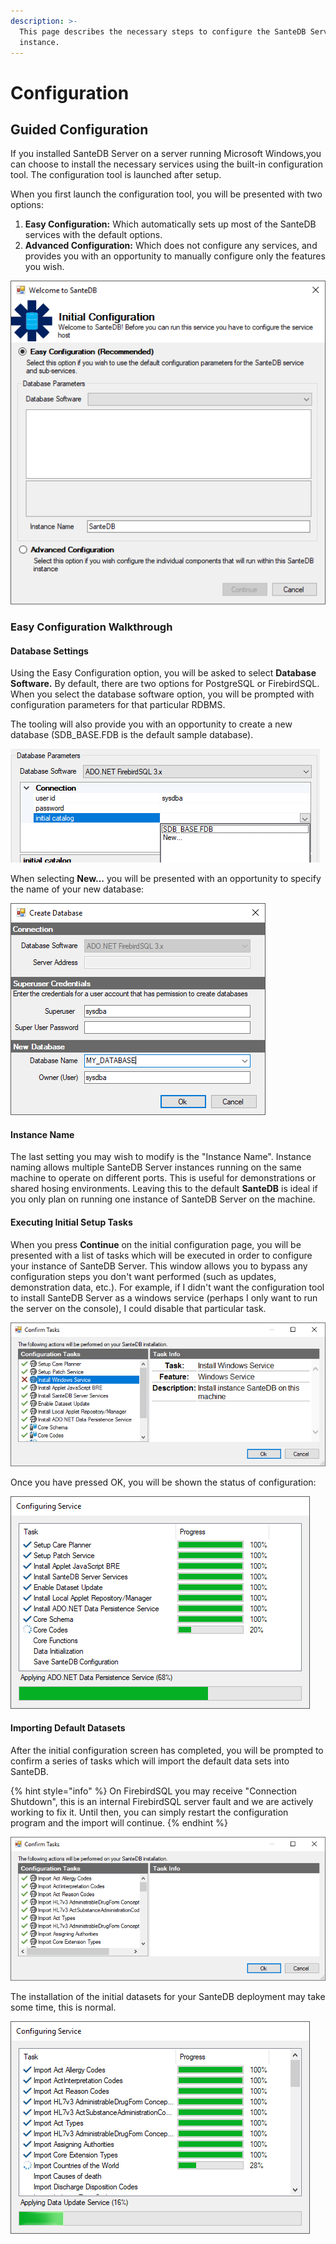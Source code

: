 ```yaml
---
description: >-
  This page describes the necessary steps to configure the SanteDB Server
  instance.
---
```


# Configuration

## Guided Configuration

If you installed SanteDB Server on a server running Microsoft Windows,you can choose to install the necessary services using the built-in configuration tool. The configuration tool is launched after setup. 

When you first launch the configuration tool, you will be presented with two options:

1. **Easy Configuration:** Which automatically sets up most of the SanteDB services with the default options.
2. **Advanced Configuration:** Which does not configure any services, and provides you with an opportunity to manually configure only the features you wish.

![Figure 1 - Initial Configuration Screen](../../../../.gitbook/assets/image%20%2864%29.png)

### Easy Configuration Walkthrough

#### Database Settings

Using the Easy Configuration option, you will be asked to select **Database Software.** By default, there are two options for PostgreSQL or FirebirdSQL. When you select the database software option, you will be prompted with configuration parameters for that particular RDBMS. 

The tooling will also provide you with an opportunity to create a new database \(SDB\_BASE.FDB is the default sample database\).

![Figure 2 - Database Connection Properties](../../../../.gitbook/assets/image%20%2828%29.png)

When selecting **New...** you will be presented with an opportunity to specify the name of your new database:

![Figure 3 - Creating a new Database](../../../../.gitbook/assets/image%20%2855%29.png)

#### Instance Name

The last setting you may wish to modify is the "Instance Name". Instance naming allows multiple SanteDB Server instances running on the same machine to operate on different ports. This is useful for demonstrations or shared hosing environments. Leaving this to the default **SanteDB** is ideal if you only plan on running one instance of SanteDB Server on the machine.

#### Executing Initial Setup Tasks

When you press **Continue** on the initial configuration page, you will be presented with a list of tasks which will be executed in order to configure your instance of SanteDB Server. This window allows you to bypass any configuration steps you don't want performed \(such as updates, demonstration data, etc.\). For example, if I didn't want the configuration tool to install SanteDB Server as a windows service \(perhaps I only want to run the server on the console\), I could disable that particular task.

![Figure 4 - Disabling A Task](../../../../.gitbook/assets/image%20%2861%29.png)

Once you have pressed OK, you will be shown the status of configuration: 

![Figure 5 - Configuration Worker](../../../../.gitbook/assets/image%20%28113%29.png)

#### Importing Default Datasets

After the initial configuration screen has completed, you will be prompted to confirm a series of tasks which will import the default data sets into SanteDB. 

{% hint style="info" %}
On FirebirdSQL you may receive "Connection Shutdown", this is an internal FirebirdSQL server fault and we are actively working to fix it. Until then, you can simply restart the configuration program and the import will continue.
{% endhint %}

![Figure 6 - Secondary Configuration Tasks](../../../../.gitbook/assets/image%20%28130%29.png)

The installation of the initial datasets for your SanteDB deployment may take some time, this is normal.

![Figure 7 - Import of Initial Data](../../../../.gitbook/assets/image%20%2826%29.png)




